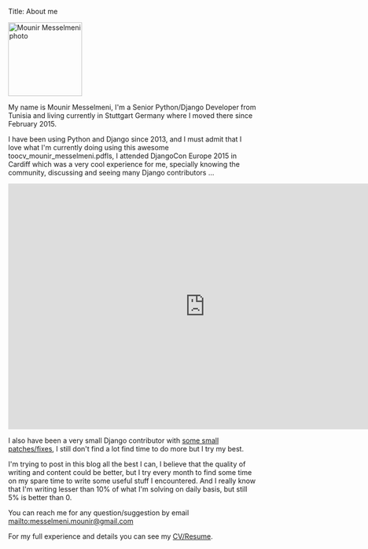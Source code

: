 Title: About me


<img src="{filename}/images/mounir_profile_photo.jpg" width="150" alt="Mounir Messelmeni photo">

My name is Mounir Messelmeni, I'm a Senior Python/Django Developer from Tunisia and 
living currently in Stuttgart Germany where I moved there since February 2015.

I have been using Python and Django since 2013, and I must admit that I love what I'm currently doing using
this awesome toocv_mounir_messelmeni.pdfls, I attended DjangoCon Europe 2015 in Cardiff which was a very cool experience for me, specially
knowing the community, discussing and seeing many Django contributors ...

<div class="vimeo" align="center">
    <iframe width="800" height="500" src="https://player.vimeo.com/video/134407590" frameborder="0"></iframe>
</div>

I also have been a very small Django contributor with [some small patches/fixes][1], I still don't find a lot find time
to do more but I try my best.

I'm trying to post in this blog all the best I can, I believe that the quality of writing and content could be better,
but I try every month to find some time on my spare time to write some useful stuff I encountered.
And I really know that I'm writing lesser than 10% of what I'm solving on daily basis, but still 5% is better than 0.

You can reach me for any question/suggestion by email <mailto:messelmeni.mounir@gmail.com>

For my full experience and details you can see my [CV/Resume][2].

[1]: https://github.com/django/django/commits/master?author=mounirmesselmeni
[2]: {filename}/pdfs/cv_mounir_messelmeni.pdf
